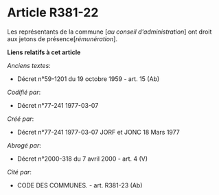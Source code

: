 # Article R381-22

Les représentants de la commune [*au conseil d'administration*] ont droit aux jetons de présence[*rémunération*].

**Liens relatifs à cet article**

_Anciens textes_:

  - Décret n°59-1201 du 19 octobre 1959 - art. 15 (Ab)

_Codifié par_:

  - Décret n°77-241 1977-03-07

_Créé par_:

  - Décret n°77-241 1977-03-07 JORF et JONC 18 Mars 1977

_Abrogé par_:

  - Décret n°2000-318 du 7 avril 2000 - art. 4 (V)

_Cité par_:

  - CODE DES COMMUNES. - art. R381-23 (Ab)
